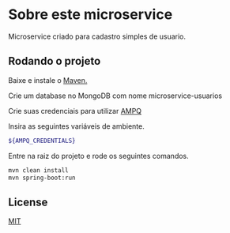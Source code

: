 # Sobre este microservice

Microservice criado para cadastro simples de usuario.

## Rodando o projeto

Baixe e instale o [Maven.](https://maven.apache.org/download.cgi)

Crie um database no MongoDB com nome microservice-usuarios

Crie suas credenciais para utilizar [AMPQ](https://customer.cloudamqp.com/signup)


Insira as seguintes variáveis de ambiente.
```bash
${AMPQ_CREDENTIALS}
```

Entre na raiz do projeto e rode os seguintes comandos.
```bash
mvn clean install
mvn spring-boot:run
```
## License

[MIT](https://choosealicense.com/licenses/mit/)
